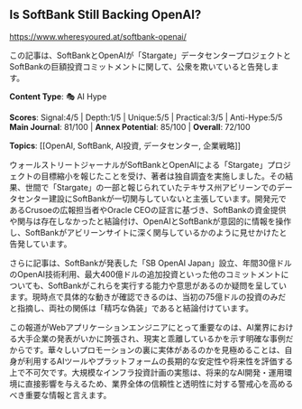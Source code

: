 ## Is SoftBank Still Backing OpenAI?

https://www.wheresyoured.at/softbank-openai/

この記事は、SoftBankとOpenAIが「Stargate」データセンタープロジェクトとSoftBankの巨額投資コミットメントに関して、公衆を欺いていると告発します。

**Content Type**: 🎭 AI Hype

**Scores**: Signal:4/5 | Depth:1/5 | Unique:5/5 | Practical:3/5 | Anti-Hype:5/5
**Main Journal**: 81/100 | **Annex Potential**: 85/100 | **Overall**: 72/100

**Topics**: [[OpenAI, SoftBank, AI投資, データセンター, 企業戦略]]

ウォールストリートジャーナルがSoftBankとOpenAIによる「Stargate」プロジェクトの目標縮小を報じたことを受け、著者は独自調査を実施しました。その結果、世間で「Stargate」の一部と報じられていたテキサス州アビリーンでのデータセンター建設にSoftBankが一切関与していないと主張しています。開発元であるCrusoeの広報担当者やOracle CEOの証言に基づき、SoftBankの資金提供や関与は存在しなかったと結論付け、OpenAIとSoftBankが意図的に情報を操作し、SoftBankがアビリーンサイトに深く関与しているかのように見せかけたと告発しています。

さらに記事は、SoftBankが発表した「SB OpenAI Japan」設立、年間30億ドルのOpenAI技術利用、最大400億ドルの追加投資といった他のコミットメントについても、SoftBankがこれらを実行する能力や意思があるのか疑問を呈しています。現時点で具体的な動きが確認できるのは、当初の75億ドルの投資のみだと指摘し、両社の関係は「精巧な偽装」であると結論付けています。

この報道がWebアプリケーションエンジニアにとって重要なのは、AI業界における大手企業の発表がいかに誇張され、現実と乖離しているかを示す明確な事例だからです。華々しいプロモーションの裏に実体があるのかを見極めることは、自身が利用するAIツールやプラットフォームの長期的な安定性や将来性を評価する上で不可欠です。大規模なインフラ投資計画の実態は、将来的なAI開発・運用環境に直接影響を与えるため、業界全体の信頼性と透明性に対する警戒心を高めるべき重要な情報と言えます。